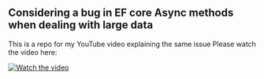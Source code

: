 ## Considering a bug in EF core Async methods when dealing with large data
This is a repo for my YouTube video explaining the same issue
Please watch the video here:

[![Watch the video](https://img.youtube.com/vi/Wet1EHDNSiQ/hqdefault.jpg)](https://youtu.be/Wet1EHDNSiQ)
